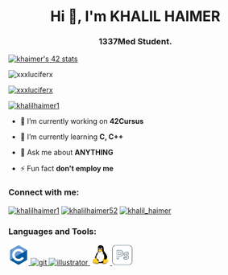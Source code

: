 <h1 align="center">Hi 👋, I'm KHALIL HAIMER</h1>
<h3 align="center">1337Med Student.</h3>

[![khaimer's 42 stats](https://badge.mediaplus.ma/binary/khaimer)](https://github.com/oakoudad/badge42)


<p align="left"> <img src="https://komarev.com/ghpvc/?username=xxxluciferx&label=Profile%20views&color=0e75b6&style=flat" alt="xxxluciferx" /> </p>

<p align="left"> <a href="https://github.com/ryo-ma/github-profile-trophy"><img src="https://github-profile-trophy.vercel.app/?username=xxxluciferx" alt="xxxluciferx" /></a> </p>

<p align="left"> <a href="https://twitter.com/khalilhaimer1" target="blank"><img src="https://img.shields.io/twitter/follow/khalilhaimer1?logo=twitter&style=for-the-badge" alt="khalilhaimer1" /></a> </p>

- 🔭 I’m currently working on **42Cursus**

- 🌱 I’m currently learning **C, C++**

- 💬 Ask me about **ANYTHING**

- ⚡ Fun fact **don't employ me**

<h3 align="left">Connect with me:</h3>
<p align="left">
<a href="https://twitter.com/khalilhaimer1" target="blank"><img align="center" src="https://raw.githubusercontent.com/rahuldkjain/github-profile-readme-generator/master/src/images/icons/Social/twitter.svg" alt="khalilhaimer1" height="30" width="40" /></a>
<a href="https://fb.com/khalilhaimer52" target="blank"><img align="center" src="https://raw.githubusercontent.com/rahuldkjain/github-profile-readme-generator/master/src/images/icons/Social/facebook.svg" alt="khalilhaimer52" height="30" width="40" /></a>
<a href="https://instagram.com/khalil_haimer" target="blank"><img align="center" src="https://raw.githubusercontent.com/rahuldkjain/github-profile-readme-generator/master/src/images/icons/Social/instagram.svg" alt="khalil_haimer" height="30" width="40" /></a>
</p>

<h3 align="left">Languages and Tools:</h3>
<p align="left"> <a href="https://www.cprogramming.com/" target="_blank" rel="noreferrer"> <img src="https://raw.githubusercontent.com/devicons/devicon/master/icons/c/c-original.svg" alt="c" width="40" height="40"/> </a> <a href="https://git-scm.com/" target="_blank" rel="noreferrer"> <img src="https://www.vectorlogo.zone/logos/git-scm/git-scm-icon.svg" alt="git" width="40" height="40"/> </a> <a href="https://www.adobe.com/in/products/illustrator.html" target="_blank" rel="noreferrer"> <img src="https://www.vectorlogo.zone/logos/adobe_illustrator/adobe_illustrator-icon.svg" alt="illustrator" width="40" height="40"/> </a> <a href="https://www.linux.org/" target="_blank" rel="noreferrer"> <img src="https://raw.githubusercontent.com/devicons/devicon/master/icons/linux/linux-original.svg" alt="linux" width="40" height="40"/> </a> <a href="https://www.photoshop.com/en" target="_blank" rel="noreferrer"> <img src="https://raw.githubusercontent.com/devicons/devicon/master/icons/photoshop/photoshop-line.svg" alt="photoshop" width="40" height="40"/> </a> </p>



